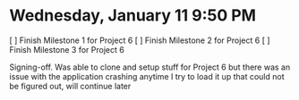 # Wednesday, January 11 9:50 PM
[ ] Finish Milestone 1 for Project 6
[ ] Finish Milestone 2 for Project 6
[ ] Finish Milestone 3 for Project 6

Signing-off. Was able to clone and setup stuff for Project 6 but there was an issue with the application crashing anytime I try to load it up that could not be figured out, will continue later
